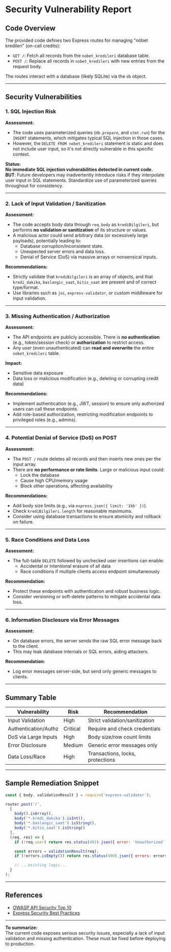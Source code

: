 # Security Vulnerability Report

## Code Overview

The provided code defines two Express routes for managing "nöbet kredileri" (on-call credits):

- `GET /`: Fetch all records from the `nobet_kredileri` database table.
- `POST /`: Replace all records in `nobet_kredileri` with new entries from the request body.

The routes interact with a database (likely SQLite) via the `db` object.

---

## Security Vulnerabilities

### 1. SQL Injection Risk

**Assessment:**
- The code uses parameterized queries (`db.prepare`, and `stmt.run`) for the `INSERT` statements, which mitigates typical SQL injection in those cases.
- However, the `DELETE FROM nobet_kredileri` statement is static and does not include user input, so it's not directly vulnerable in this specific context.

**Status:**  
**No immediate SQL injection vulnerabilities detected in current code.**  
**BUT**: Future developers may inadvertently introduce risks if they interpolate user input in SQL statements. Standardize use of parameterized queries throughout for consistency.

---

### 2. Lack of Input Validation / Sanitization

**Assessment:**
- The code accepts body data through `req.body` as `krediBilgileri`, but performs **no validation or sanitization** of its structure or values.
- A malicious actor could send arbitrary data (or excessively large payloads), potentially leading to:
    - Database corruption/inconsistent state.
    - Unexpected server errors and data loss.
    - Denial of Service (DoS) via massive arrays or nonsensical inputs.

**Recommendations:**
- Strictly validate that `krediBilgileri` is an array of objects, and that `kredi_dakika`, `baslangic_saat`, `bitis_saat` are present and of correct type/format.
- Use libraries such as `joi`, `express-validator`, or custom middleware for input validation.

---

### 3. Missing Authentication / Authorization

**Assessment:**
- The API endpoints are publicly accessible. There is **no authentication** (e.g., token/session check) or **authorization** to restrict access.
- Any user (even unauthenticated) can **read and overwrite** the entire `nobet_kredileri` table.

**Impact:**
- Sensitive data exposure
- Data loss or malicious modification (e.g., deleting or corrupting credit data)

**Recommendations:**
- Implement authentication (e.g., JWT, session) to ensure only authorized users can call these endpoints.
- Add role-based authorization, restricting modification endpoints to privileged roles (e.g., admins).

---

### 4. Potential Denial of Service (DoS) on POST

**Assessment:**
- The `POST /` route deletes all records and then inserts new ones per the input array.
- There are **no performance or rate limits**. Large or malicious input could:
    - Lock the database
    - Cause high CPU/memory usage
    - Block other operations, affecting availability

**Recommendations:**
- Add body size limits (e.g., via `express.json({ limit: '1kb' })`).
- Check `krediBilgileri.length` for reasonable maximums.
- Consider using database transactions to ensure atomicity and rollback on failure.

---

### 5. Race Conditions and Data Loss

**Assessment:**
- The full-table `DELETE` followed by unchecked user insertions can enable:
    - Accidental or intentional erasure of all data
    - Race conditions if multiple clients access endpoint simultaneously

**Recommendation:**
- Protect these endpoints with authentication and robust business logic.
- Consider versioning or soft-delete patterns to mitigate accidental data loss.

---

### 6. Information Disclosure via Error Messages

**Assessment:**
- On database errors, the server sends the raw SQL error message back to the client.
- This may leak database internals or SQL errors, aiding attackers.

**Recommendation:**
- Log error messages server-side, but send only generic messages to clients.

---

## Summary Table

| Vulnerability          | Risk    | Recommendation                    |
|-----------------------|---------|-----------------------------------|
| Input Validation      | High    | Strict validation/sanitization    |
| Authentication/Authz  | Critical| Require and check credentials     |
| DoS via Large Inputs  | High    | Body size/row count limits        |
| Error Disclosure      | Medium  | Generic error messages only       |
| Data Loss/Race        | High    | Transactions, locks, protections  |

---

## Sample Remediation Snippet

```js
const { body, validationResult } = require('express-validator');

router.post('/',
  [
    body().isArray(),
    body('*.kredi_dakika').isInt(),
    body('*.baslangic_saat').isString(),
    body('*.bitis_saat').isString()
  ],
  (req, res) => {
    if (!req.user) return res.status(401).json({ error: 'Unauthorized' }); // Example auth check

    const errors = validationResult(req);
    if (!errors.isEmpty()) return res.status(400).json({ errors: errors.array() });

    // ...existing logic...
  }
);
```

---

## References

- [OWASP API Security Top 10](https://owasp.org/www-project-api-security/)
- [Express Security Best Practices](https://expressjs.com/en/advanced/best-practice-security.html)

---

**To summarize:**  
The current code exposes serious security issues, especially a lack of input validation and missing authentication. These must be fixed before deploying to production.